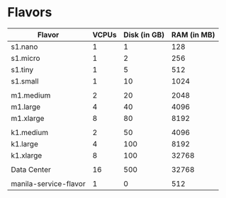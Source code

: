 # Flavors

Flavor | VCPUs | Disk (in GB)	| RAM (in MB)
---|---|---|---
s1.nano | 1	| 1	| 128
s1.micro | 1	| 2	| 256
s1.tiny | 1	| 5	| 512
s1.small | 1 | 10	| 1024
|||
m1.medium	| 2	| 20 | 2048
m1.large | 4 | 40	| 4096
m1.xlarge	| 8	| 80	| 8192
|||
k1.medium	| 2	| 50	| 4096
k1.large	| 4	| 100	| 8192
k1.xlarge	| 8	| 100	| 32768
|||
Data Center	| 16 | 500 | 32768
|||
manila-service-flavor | 1 | 0 | 512
